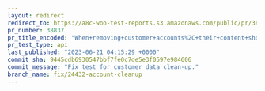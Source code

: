 ```yaml
---
layout: redirect
redirect_to: https://a8c-woo-test-reports.s3.amazonaws.com/public/pr/38837/api/index.html
pr_number: 38837
pr_title_encoded: "When+removing+customer+accounts%2C+their+content+should+be+preserved."
pr_test_type: api
last_published: "2023-06-21 04:15:29 +0000"
commit_sha: 9445cdb6930547bbf7fe0c7de5e3f0597e984606
commit_message: "Fix test for customer data clean-up."
branch_name: fix/24432-account-cleanup
---
```

